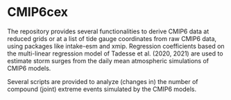 # CMIP6cex
The repository provides several functionalities to derive CMIP6 data at reduced grids or at a list of tide gauge coordinates from raw CMIP6 data, using packages like intake-esm and xmip. Regression coefficients based on the multi-linear regression model of Tadesse et al. (2020, 2021) are used to estimate storm surges from the daily mean atmospheric simulations of CMIP6 models.

Several scripts are provided to analyze (changes in) the number of compound (joint) extreme events simulated by the CMIP6 models.
